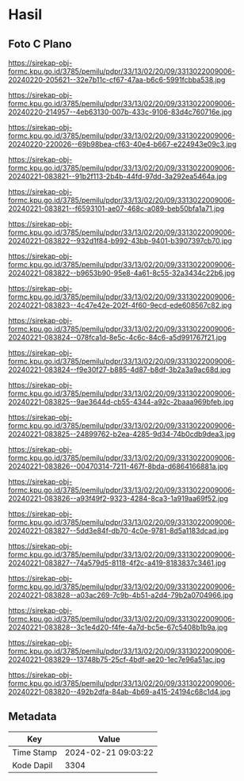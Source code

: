 # Hasil

## Foto C Plano

https://sirekap-obj-formc.kpu.go.id/3785/pemilu/pdpr/33/13/02/20/09/3313022009006-20240220-205621--32e7b11c-cf67-47aa-b6c6-5991fcbba538.jpg

https://sirekap-obj-formc.kpu.go.id/3785/pemilu/pdpr/33/13/02/20/09/3313022009006-20240220-214957--4eb63130-007b-433c-9106-83d4c760716e.jpg

https://sirekap-obj-formc.kpu.go.id/3785/pemilu/pdpr/33/13/02/20/09/3313022009006-20240220-220026--69b98bea-cf63-40e4-b667-e224943e09c3.jpg

https://sirekap-obj-formc.kpu.go.id/3785/pemilu/pdpr/33/13/02/20/09/3313022009006-20240221-083821--91b2f113-2b4b-44fd-97dd-3a292ea5464a.jpg

https://sirekap-obj-formc.kpu.go.id/3785/pemilu/pdpr/33/13/02/20/09/3313022009006-20240221-083821--f6593101-ae07-468c-a089-beb50bfa1a71.jpg

https://sirekap-obj-formc.kpu.go.id/3785/pemilu/pdpr/33/13/02/20/09/3313022009006-20240221-083822--932d1f84-b992-43bb-9401-b3907397cb70.jpg

https://sirekap-obj-formc.kpu.go.id/3785/pemilu/pdpr/33/13/02/20/09/3313022009006-20240221-083822--b9653b90-95e8-4a61-8c55-32a3434c22b6.jpg

https://sirekap-obj-formc.kpu.go.id/3785/pemilu/pdpr/33/13/02/20/09/3313022009006-20240221-083823--4c47e42e-202f-4f60-9ecd-ede608567c82.jpg

https://sirekap-obj-formc.kpu.go.id/3785/pemilu/pdpr/33/13/02/20/09/3313022009006-20240221-083824--078fca1d-8e5c-4c6c-84c6-a5d991767f21.jpg

https://sirekap-obj-formc.kpu.go.id/3785/pemilu/pdpr/33/13/02/20/09/3313022009006-20240221-083824--f9e30f27-b885-4d87-b8df-3b2a3a9ac68d.jpg

https://sirekap-obj-formc.kpu.go.id/3785/pemilu/pdpr/33/13/02/20/09/3313022009006-20240221-083825--9ae3644d-cb55-4344-a92c-2baaa969bfeb.jpg

https://sirekap-obj-formc.kpu.go.id/3785/pemilu/pdpr/33/13/02/20/09/3313022009006-20240221-083825--24899762-b2ea-4285-9d34-74b0cdb9dea3.jpg

https://sirekap-obj-formc.kpu.go.id/3785/pemilu/pdpr/33/13/02/20/09/3313022009006-20240221-083826--00470314-7211-467f-8bda-d6864166881a.jpg

https://sirekap-obj-formc.kpu.go.id/3785/pemilu/pdpr/33/13/02/20/09/3313022009006-20240221-083826--a93f49f2-9323-4284-8ca3-1a919aa69f52.jpg

https://sirekap-obj-formc.kpu.go.id/3785/pemilu/pdpr/33/13/02/20/09/3313022009006-20240221-083827--5dd3e84f-db70-4c0e-9781-8d5a1183dcad.jpg

https://sirekap-obj-formc.kpu.go.id/3785/pemilu/pdpr/33/13/02/20/09/3313022009006-20240221-083827--74a579d5-8118-4f2c-a419-8183837c3461.jpg

https://sirekap-obj-formc.kpu.go.id/3785/pemilu/pdpr/33/13/02/20/09/3313022009006-20240221-083828--a03ac269-7c9b-4b51-a2d4-79b2a0704966.jpg

https://sirekap-obj-formc.kpu.go.id/3785/pemilu/pdpr/33/13/02/20/09/3313022009006-20240221-083828--3c1e4d20-f4fe-4a7d-bc5e-67c5408b1b9a.jpg

https://sirekap-obj-formc.kpu.go.id/3785/pemilu/pdpr/33/13/02/20/09/3313022009006-20240221-083829--13748b75-25cf-4bdf-ae20-1ec7e96a51ac.jpg

https://sirekap-obj-formc.kpu.go.id/3785/pemilu/pdpr/33/13/02/20/09/3313022009006-20240221-083820--492b2dfa-84ab-4b69-a415-24194c68c1d4.jpg


## Metadata

| Key        | Value               |
| ---------- | ------------------- |
| Time Stamp | 2024-02-21 09:03:22 |
| Kode Dapil | 3304                |



